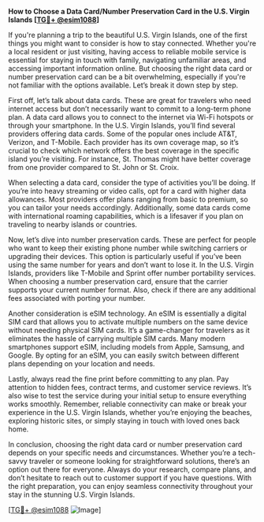 **How to Choose a Data Card/Number Preservation Card in the U.S. Virgin Islands [[TG💪+ @esim1088](https://t.me/s/esim1088)]**

If you're planning a trip to the beautiful U.S. Virgin Islands, one of the first things you might want to consider is how to stay connected. Whether you're a local resident or just visiting, having access to reliable mobile service is essential for staying in touch with family, navigating unfamiliar areas, and accessing important information online. But choosing the right data card or number preservation card can be a bit overwhelming, especially if you're not familiar with the options available. Let’s break it down step by step.

First off, let’s talk about data cards. These are great for travelers who need internet access but don’t necessarily want to commit to a long-term phone plan. A data card allows you to connect to the internet via Wi-Fi hotspots or through your smartphone. In the U.S. Virgin Islands, you’ll find several providers offering data cards. Some of the popular ones include AT&T, Verizon, and T-Mobile. Each provider has its own coverage map, so it’s crucial to check which network offers the best coverage in the specific island you’re visiting. For instance, St. Thomas might have better coverage from one provider compared to St. John or St. Croix. 

When selecting a data card, consider the type of activities you’ll be doing. If you’re into heavy streaming or video calls, opt for a card with higher data allowances. Most providers offer plans ranging from basic to premium, so you can tailor your needs accordingly. Additionally, some data cards come with international roaming capabilities, which is a lifesaver if you plan on traveling to nearby islands or countries.

Now, let’s dive into number preservation cards. These are perfect for people who want to keep their existing phone number while switching carriers or upgrading their devices. This option is particularly useful if you’ve been using the same number for years and don’t want to lose it. In the U.S. Virgin Islands, providers like T-Mobile and Sprint offer number portability services. When choosing a number preservation card, ensure that the carrier supports your current number format. Also, check if there are any additional fees associated with porting your number.

Another consideration is eSIM technology. An eSIM is essentially a digital SIM card that allows you to activate multiple numbers on the same device without needing physical SIM cards. It’s a game-changer for travelers as it eliminates the hassle of carrying multiple SIM cards. Many modern smartphones support eSIM, including models from Apple, Samsung, and Google. By opting for an eSIM, you can easily switch between different plans depending on your location and needs.

Lastly, always read the fine print before committing to any plan. Pay attention to hidden fees, contract terms, and customer service reviews. It’s also wise to test the service during your initial setup to ensure everything works smoothly. Remember, reliable connectivity can make or break your experience in the U.S. Virgin Islands, whether you’re enjoying the beaches, exploring historic sites, or simply staying in touch with loved ones back home.

In conclusion, choosing the right data card or number preservation card depends on your specific needs and circumstances. Whether you’re a tech-savvy traveler or someone looking for straightforward solutions, there’s an option out there for everyone. Always do your research, compare plans, and don’t hesitate to reach out to customer support if you have questions. With the right preparation, you can enjoy seamless connectivity throughout your stay in the stunning U.S. Virgin Islands.

[[TG💪+ @esim1088](https://t.me/s/esim1088) ![Image](https://i.postimg.cc/Y0z9fWf4/image.png)]